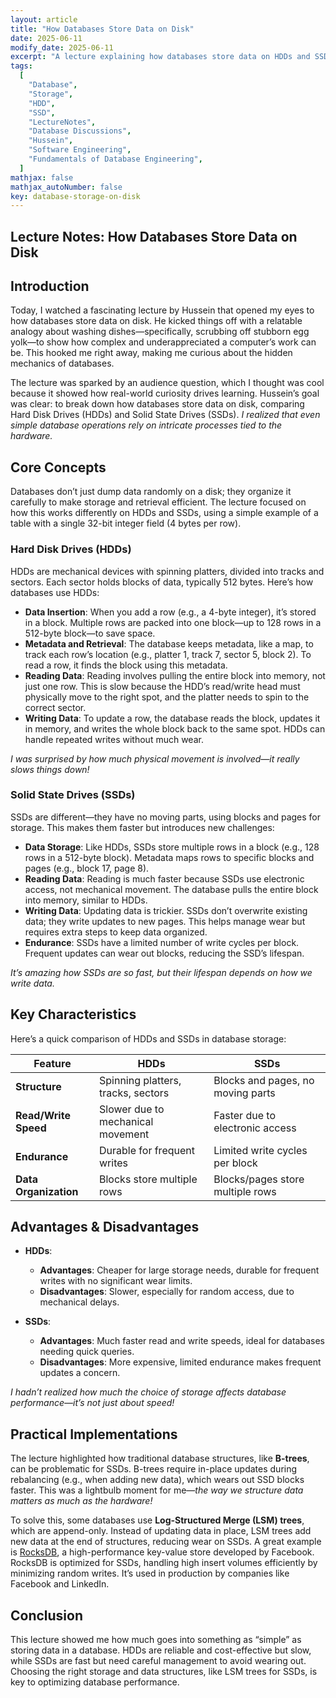```yaml
---
layout: article
title: "How Databases Store Data on Disk"
date: 2025-06-11
modify_date: 2025-06-11
excerpt: "A lecture explaining how databases store data on HDDs and SSDs, including block organization and the impact of data structures like B-trees and LSM trees."
tags:
  [
    "Database",
    "Storage",
    "HDD",
    "SSD",
    "LectureNotes",
    "Database Discussions",
    "Hussein",
    "Software Engineering",
    "Fundamentals of Database Engineering",
  ]
mathjax: false
mathjax_autoNumber: false
key: database-storage-on-disk
---
```


## Lecture Notes: How Databases Store Data on Disk

## Introduction

Today, I watched a fascinating lecture by Hussein that opened my eyes to how databases store data on disk. He kicked things off with a relatable analogy about washing dishes—specifically, scrubbing off stubborn egg yolk—to show how complex and underappreciated a computer’s work can be. This hooked me right away, making me curious about the hidden mechanics of databases.

The lecture was sparked by an audience question, which I thought was cool because it showed how real-world curiosity drives learning. Hussein’s goal was clear: to break down how databases store data on disk, comparing Hard Disk Drives (HDDs) and Solid State Drives (SSDs). _I realized that even simple database operations rely on intricate processes tied to the hardware._

## Core Concepts

Databases don’t just dump data randomly on a disk; they organize it carefully to make storage and retrieval efficient. The lecture focused on how this works differently on HDDs and SSDs, using a simple example of a table with a single 32-bit integer field (4 bytes per row).

### Hard Disk Drives (HDDs)

HDDs are mechanical devices with spinning platters, divided into tracks and sectors. Each sector holds blocks of data, typically 512 bytes. Here’s how databases use HDDs:

- **Data Insertion**: When you add a row (e.g., a 4-byte integer), it’s stored in a block. Multiple rows are packed into one block—up to 128 rows in a 512-byte block—to save space.
- **Metadata and Retrieval**: The database keeps metadata, like a map, to track each row’s location (e.g., platter 1, track 7, sector 5, block 2). To read a row, it finds the block using this metadata.
- **Reading Data**: Reading involves pulling the entire block into memory, not just one row. This is slow because the HDD’s read/write head must physically move to the right spot, and the platter needs to spin to the correct sector.
- **Writing Data**: To update a row, the database reads the block, updates it in memory, and writes the whole block back to the same spot. HDDs can handle repeated writes without much wear.

_I was surprised by how much physical movement is involved—it really slows things down!_

### Solid State Drives (SSDs)

SSDs are different—they have no moving parts, using blocks and pages for storage. This makes them faster but introduces new challenges:

- **Data Storage**: Like HDDs, SSDs store multiple rows in a block (e.g., 128 rows in a 512-byte block). Metadata maps rows to specific blocks and pages (e.g., block 17, page 8).
- **Reading Data**: Reading is much faster because SSDs use electronic access, not mechanical movement. The database pulls the entire block into memory, similar to HDDs.
- **Writing Data**: Updating data is trickier. SSDs don’t overwrite existing data; they write updates to new pages. This helps manage wear but requires extra steps to keep data organized.
- **Endurance**: SSDs have a limited number of write cycles per block. Frequent updates can wear out blocks, reducing the SSD’s lifespan.

_It’s amazing how SSDs are so fast, but their lifespan depends on how we write data._

## Key Characteristics

Here’s a quick comparison of HDDs and SSDs in database storage:

| **Feature**           | **HDDs**                           | **SSDs**                          |
| --------------------- | ---------------------------------- | --------------------------------- |
| **Structure**         | Spinning platters, tracks, sectors | Blocks and pages, no moving parts |
| **Read/Write Speed**  | Slower due to mechanical movement  | Faster due to electronic access   |
| **Endurance**         | Durable for frequent writes        | Limited write cycles per block    |
| **Data Organization** | Blocks store multiple rows         | Blocks/pages store multiple rows  |

## Advantages & Disadvantages

- **HDDs**:

  - **Advantages**: Cheaper for large storage needs, durable for frequent writes with no significant wear limits.
  - **Disadvantages**: Slower, especially for random access, due to mechanical delays.

- **SSDs**:
  - **Advantages**: Much faster read and write speeds, ideal for databases needing quick queries.
  - **Disadvantages**: More expensive, limited endurance makes frequent updates a concern.

_I hadn’t realized how much the choice of storage affects database performance—it’s not just about speed!_

## Practical Implementations

The lecture highlighted how traditional database structures, like **B-trees**, can be problematic for SSDs. B-trees require in-place updates during rebalancing (e.g., when adding new data), which wears out SSD blocks faster. This was a lightbulb moment for me—_the way we structure data matters as much as the hardware!_

To solve this, some databases use **Log-Structured Merge (LSM) trees**, which are append-only. Instead of updating data in place, LSM trees add new data at the end of structures, reducing wear on SSDs. A great example is [RocksDB](https://rocksdb.org/), a high-performance key-value store developed by Facebook. RocksDB is optimized for SSDs, handling high insert volumes efficiently by minimizing random writes. It’s used in production by companies like Facebook and LinkedIn.

## Conclusion

This lecture showed me how much goes into something as “simple” as storing data in a database. HDDs are reliable and cost-effective but slow, while SSDs are fast but need careful management to avoid wearing out. Choosing the right storage and data structures, like LSM trees for SSDs, is key to optimizing database performance.
